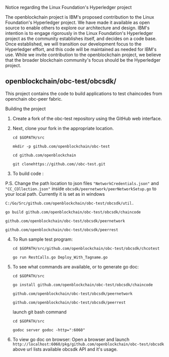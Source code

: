 Notice regarding the Linux Foundation's Hyperledger project

The openblockchain project is IBM's proposed contribution to the Linux Foundation's Hyperledger project. We have made it available as open source to enable others to explore our architecture and design. IBM's intention is to engage rigorously in the Linux Foundation's Hyperledger project as the community establishes itself, and decides on a code base. Once established, we will transition our development focus to the Hyperledger effort, and this code will be maintained as needed for IBM's use.
While we invite contribution to the openblockchain project, we believe that the broader blockchain community's focus should be the Hyperledger project.

openblockchain/obc-test/obcsdk/
--------------------------------------------

This project contains the code to build applications to test chaincodes from openchain obc-peer fabric.

Building the project

1. Create a fork of the obc-test repository using the GitHub web interface. 

2. Next, clone your fork in the appropriate location.

	`cd $GOPATH/src` 

	`mkdir -p github.com/openblockchain/obc-test` 
	
	`cd github.com/openblockchain` 
	
	`git clonehttps://github.com//obc-test.git` 
	

3. To build code :

 P.S. Change the path location to json files `"NetworkCredentials.json"` and `"CC_COllection.json"` inside `obcsdk/peernetwork/peerNetworkSetup.go` to your local path. Currently it is set as in windows
 
 `C:/Go/Src/github.com/openblockchain/obc-test/obcsdk/util.`
 
 `go build github.com/openblockchain/obc-test/obcsdk/chaincode`
 
 `github.com/openblockchain/obc-test/obcsdk/peernetwork`
 
 `github.com/openblockchain/obc-test/obcsdk/peerrest`
		  

4. To Run sample test program:

	`cd $GOPATH/src/github.com/openblockchain/obc-test/obcsdk/chcotest`
	
	`go run RestCalls.go Deploy_With_Tagname.go`

5. To see what commands are available, or to generate go doc:

	`cd $GOPATH/src`
	

	`go install github.com/openblockchain/obc-test/obcsdk/chaincode`
	
	`github.com/openblockchain/obc-test/obcsdk/peernetwork`
	      
	 `github.com/openblockchain/obc-test/obcsdk/peerrest`

	launch git bash command

	`cd $GOPATH/src`

	`godoc server godoc -http=":6060"`

6. To view go doc on browser:
	Open a browser and launch `http://localhost:6060/pkg/github.com/openblockchain/obc-test/obcsdk` 
	above url lists available obcsdk API and it's usage.
